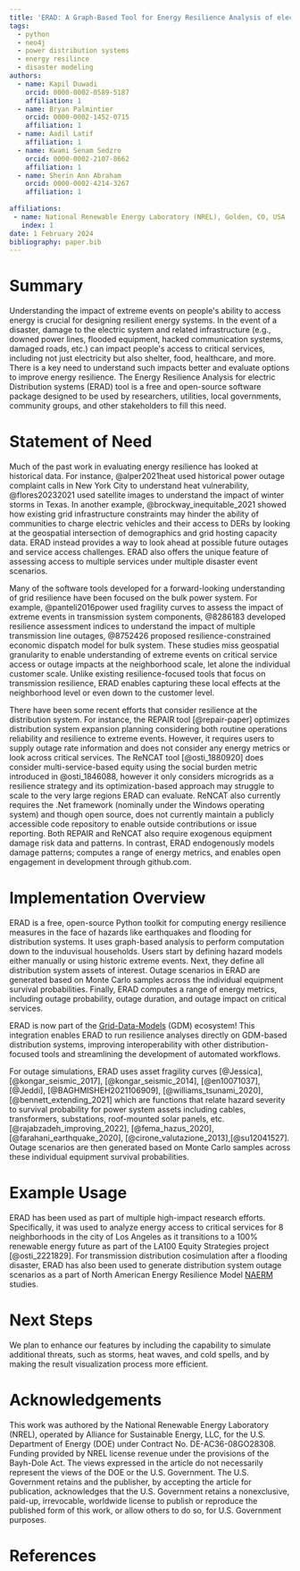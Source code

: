 ```yaml
---
title: 'ERAD: A Graph-Based Tool for Energy Resilience Analysis of electric Distribution systems.'
tags:
  - python
  - neo4j
  - power distribution systems
  - energy resilince
  - disaster modeling
authors:
  - name: Kapil Duwadi
    orcid: 0000-0002-0589-5187
    affiliation: 1
  - name: Bryan Palmintier
    orcid: 0000-0002-1452-0715
    affiliation: 1
  - name: Aadil Latif
    affiliation: 1
  - name: Kwami Senam Sedzro
    orcid: 0000-0002-2107-8662
    affiliation: 1
  - name: Sherin Ann Abraham
    orcid: 0000-0002-4214-3267
    affiliation: 1
  
affiliations:
 - name: National Renewable Energy Laboratory (NREL), Golden, CO, USA
   index: 1
date: 1 February 2024
bibliography: paper.bib
---
```


# Summary

Understanding the impact of extreme events on people's ability to access energy is crucial for designing resilient energy systems. In the event of a disaster, damage to the electric system and related infrastructure (e.g., downed power lines, flooded equipment, hacked communication systems, damaged roads, etc.) can impact people's access to critical services, including not just electricity but also shelter, food, healthcare, and more. There is a key need to understand such impacts better and evaluate options to improve energy resilience. The Energy Resilience Analysis for electric Distribution systems (ERAD) tool is a free and open-source software package designed to be used by researchers, utilities, local governments, community groups, and other stakeholders to fill this need.

# Statement of Need

Much of the past work in evaluating energy resilience has looked at historical data. For instance, @alper2021heat used historical power outage complaint calls in New York City to understand heat vulnerability, @flores20232021 used satellite images to understand the impact of winter storms in Texas. In another example, @brockway_inequitable_2021 showed how existing grid infrastructure constraints may hinder the ability of communities to charge electric vehicles and their access to DERs by looking at the geospatial intersection of demographics and grid hosting capacity data. ERAD instead provides a way to look ahead at possible future outages and service access challenges. ERAD also offers the unique feature of assessing access to multiple services under multiple disaster event scenarios.

Many of the software tools developed for a forward-looking understanding of grid resilience have been focused on the bulk power system. For example, @panteli2016power used fragility curves to assess the impact of extreme events in transmission system components, @8286183 developed resilience assessment indices to understand the impact of multiple transmission line outages, @8752426 proposed resilience-constrained economic dispatch model for bulk system. These studies miss geospatial granularity to enable understanding of extreme events on critical service access or outage impacts at the neighborhood scale, let alone the individual customer scale. Unlike existing resilience-focused tools that focus on transmission resilience, ERAD enables capturing these local effects at the neighborhood level or even down to the customer level.

There have been some recent efforts that consider resilience at the distribution system. For instance, the REPAIR tool [@repair-paper] optimizes distribution system expansion planning considering both routine operations reliability and resilience to extreme events. However, it requires users to supply outage rate information and does not consider any energy metrics or look across critical services. The ReNCAT tool [@osti_1880920] does consider multi-service-based equity using the social burden metric introduced in  @osti_1846088, however it only considers microgrids as a resilience strategy and its optimization-based approach may struggle to scale to the very large regions ERAD can evaluate. ReNCAT also currently requires the .Net framework (nominally under the Windows operating system) and though open source, does not currently maintain a publicly accessible code repository to enable outside contributions or issue reporting. Both REPAIR and ReNCAT also require exogenous equipment damage risk data and patterns. In contrast, ERAD endogenously models damage patterns; computes a range of energy metrics, and enables open engagement in development through github.com.

# Implementation Overview

ERAD is a free, open-source Python toolkit for computing energy resilience measures in the face of hazards like earthquakes and flooding for distribution systems. It uses graph-based analysis to perform computation down to the induvisual households. Users start by defining hazard models either manually or using historic extreme events. Next, they define all distribution system assets of interest. Outage scenarios in ERAD are generated based on Monte Carlo samples across the individual equipment survival probabilities. Finally, ERAD computes a range of energy metrics, including outage probability, outage duration, and outage impact on critical services.

ERAD is now part of the [Grid-Data-Models](https://nrel-distribution-suites.github.io/grid-data-models/intro.html) (GDM) ecosystem! This integration enables ERAD to run resilience analyses directly on GDM-based distribution systems, improving interoperability with other distribution-focused tools and streamlining the development of automated workflows. 

For outage simulations, ERAD uses asset fragility curves [@Jessica], [@kongar_seismic_2017], [@kongar_seismic_2014], [@en10071037], [@Jeddi], [@BAGHMISHEH2021106909], [@williams_tsunami_2020], [@bennett_extending_2021] which are functions that relate hazard severity to survival probability for power system assets including cables, transformers, substations, roof-mounted solar panels, etc. [@rajabzadeh_improving_2022], [@fema_hazus_2020], [@farahani_earthquake_2020], [@cirone_valutazione_2013],[@su12041527]. Outage scenarios are then generated based on Monte Carlo samples across these individual equipment survival probabilities.

# Example Usage

ERAD has been used as part of multiple high-impact research efforts. Specifically, it was used to analyze energy access to critical services for 8 neighborhoods in the city of Los Angeles as it transitions to a 100% renewable energy future as part of the LA100 Equity Strategies project [@osti_2221829]. For transmission distribution cosimulation after a flooding disaster, ERAD has also been used to generate distribution system outage scenarios as a part of North American Energy Resilience Model [NAERM](https://www.energy.gov/oe/north-american-energy-resilience-model-naerm) studies.

# Next Steps

We plan to enhance our features by including the capability to simulate additional threats, such as storms, heat waves, and cold spells, and by making the result visualization process more efficient.

# Acknowledgements

This work was authored by the National Renewable Energy Laboratory (NREL), operated by Alliance for Sustainable Energy, LLC, for the U.S. Department of Energy (DOE) under Contract No. DE-AC36-08GO28308. Funding provided by NREL license revenue under the provisions of the Bayh-Dole Act. The views expressed in the article do not necessarily represent the views of the DOE or the U.S. Government. The U.S. Government retains and the publisher, by accepting the article for publication, acknowledges that the U.S. Government retains a nonexclusive, paid-up, irrevocable, worldwide license to publish or reproduce the published form of this work, or allow others to do so, for U.S. Government purposes.

# References
